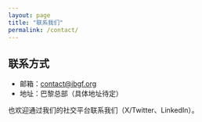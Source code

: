 ```yaml
---
layout: page
title: "联系我们"
permalink: /contact/
---
```


## 联系方式

- 邮箱：contact@ibgf.org
- 地址：巴黎总部（具体地址待定）

也欢迎通过我们的社交平台联系我们（X/Twitter、LinkedIn）。